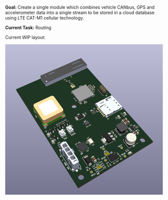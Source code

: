 **Goal:** Create a single module which combines vehicle CANbus, GPS and accelerometer data into a single stream to be stored in a cloud database using LTE CAT-M1 cellular technology.

**Current Task:** Routing

Current WIP layout:

![Image](https://github.com/ephrenm/VehiCell/blob/main/SAE-Cellular-Module/Misc/image.png )
